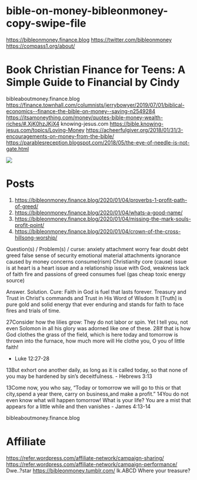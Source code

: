 # bible-on-money-bibleonmoney-copy-swipe-file
https://bibleonmoney.finance.blog
https://twitter.com/bibleonmoney
https://compass1.org/about/
# Book Christian Finance for Teens: A Simple Guide to Financial by Cindy
bibleaboutmoney.finance.blog
https://finance.townhall.com/columnists/jerrybowyer/2019/07/01/biblical-economics--finance-the-bible-on-money--saving-n2549284
https://itsamoneything.com/money/quotes-bible-money-wealth-riches/#.XjK0hzJKjX4
knowing-jesus.com
https://bible.knowing-jesus.com/topics/Loving-Money
https://acheerfulgiver.org/2018/01/31/3-encouragements-on-money-from-the-bible/
https://parablesreception.blogspot.com/2018/05/the-eye-of-needle-is-not-gate.html

![](https://images.knowing-jesus.com/w/400/54-1+TIMOTHY/1+Timothy+6-10+The+Love+Of+Money+Is+A+Root+Of+Evil+beige.jpg)

# Posts
1. https://bibleonmoney.finance.blog/2020/01/04/proverbs-1-profit-path-of-greed/
2. https://bibleonmoney.finance.blog/2020/01/04/whats-a-good-name/
3. https://bibleonmoney.finance.blog/2020/01/04/missing-the-mark-souls-profit-point/
4. https://bibleonmoney.finance.blog/2020/01/04/crown-of-the-cross-hillsong-worship/

Question(s) / Problem(s) / curse: anxiety attachment worry fear doubt debt greed false sense of security emotional material attachments ignorance caused by money concerns consume(rism) Christianity core (cause) issue is at heart is a heart issue and a relationship issue with God, weakness lack of faith fire and passions of greed consumes fuel (gas cheap toxic energy source)

Answer.  Solution.  Cure: Faith in God is fuel that lasts forever.  Treasury and Trust in Christ's commands and Trust in His Word of Wisdom  It [Truth] is pure gold and solid energy that ever enduring and stands for faith to face fires and trials of time.

27Consider how the lilies grow: They do not labor or spin. Yet I tell you, not even Solomon in all his glory was adorned like one of these. 28If that is how God clothes the grass of the field, which is here today and tomorrow is thrown into the furnace, how much more will He clothe you, O you of little faith!
- Luke 12:27-28



13But exhort one another daily, as long as it is called today, so that none of you may be hardened by sin’s deceitfulness. - Hebrews 3:13


13Come now, you who say, “Today or tomorrow we will go to this or that city,spend a year there, carry on business,and make a profit.” 14You do not even know what will happen tomorrow! What is your life? You are a mist that appears for a little while and then vanishes - James 4:13-14


bibleaboutmoney.finance.blog

# Affiliate
https://refer.wordpress.com/affiliate-network/campaign-sharing/
https://refer.wordpress.com/affiliate-network/campaign-performance/
Dwe..?star
https://bibleonmoney.tumblr.com/
lk.ABCD
Where your treasure?
